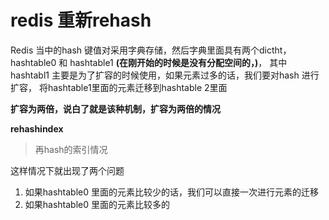 # redis 重新rehash

Redis 当中的hash 键值对采用字典存储，然后字典里面具有两个dictht， hashtable0 和
hashtable1 **(在刚开始的时候是没有分配空间的，)**， 其中hashtabl1 主要是为了扩容的时候使用，如果元素过多的话，我们要对hash 进行扩容，
将hashtable1里面的元素迁移到hashtable 2里面


**扩容为两倍，说白了就是该种机制，扩容为两倍的情况**

**rehashindex**
>再hash的索引情况

这样情况下就出现了两个问题

1. 如果hashtable0 里面的元素比较少的话，我们可以直接一次进行元素的迁移
2. 如果hashtable0 里面的元素比较多的